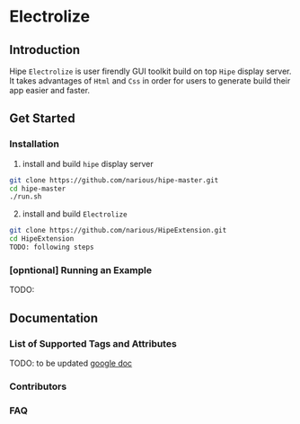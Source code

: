 # Electrolize

## Introduction

Hipe `Electrolize` is user firendly GUI toolkit build on top `Hipe` display server.
It takes advantages of `Html` and `Css` in order for users to generate build their
app easier and faster.

## Get Started

### Installation

1. install and build `hipe` display server
``` bash
git clone https://github.com/narious/hipe-master.git
cd hipe-master
./run.sh
```

2. install and build `Electrolize`
``` bash
git clone https://github.com/narious/HipeExtension.git
cd HipeExtension
TODO: following steps

```

### \[opntional\] Running an Example
TODO: 

## Documentation


### List of Supported Tags and Attributes

TODO: to be updated
[google doc](https://docs.google.com/spreadsheets/d/1Hg7m_Blj9LdwCqyFxwkCfdWY928O79K_ge3IN7phpbk/edit#gid=0)

### Contributors

### FAQ

